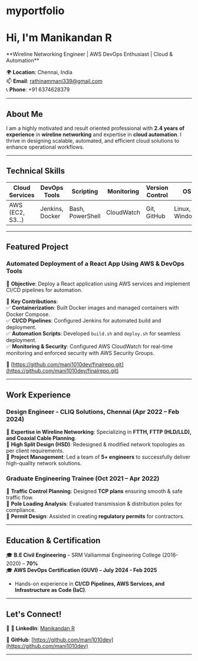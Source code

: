 # myportfolio
# Hi, I'm Manikandan R 

 \*\*Wireline Networking Engineer | AWS DevOps Enthusiast | Cloud & Automation\*\*

🌍 **Location**: Chennai, India\
📫 **Email**: [rathinammani339@gmail.com](mailto\:rathinammani339@gmail.com)\
📞 **Phone**: +91 6374628379

---

##  About Me

I am a highly motivated and result oriented professional with **2.4 years of experience** in **wireline networking** and expertise in **cloud automation**. I thrive in designing scalable, automated, and efficient cloud solutions to enhance operational workflows.

---

## Technical Skills

| Cloud Services   | DevOps Tools      | Scripting        | Monitoring      | Version Control |      OS        |
|------------------|-------------------|------------------|-----------------|-----------------|----------------|
| AWS (EC2, S3...) | Jenkins, Docker   | Bash, PowerShell | CloudWatch      | Git, GitHub     | Linux, Windows |


---

##  Featured Project

### **Automated Deployment of a React App Using AWS & DevOps Tools**

📌 **Objective**: Deploy a React application using AWS services and implement CI/CD pipelines for automation.

🔹 **Key Contributions**:\
✅ **Containerization**: Built Docker images and managed containers with Docker Compose.\
✅ **CI/CD Pipelines**: Configured Jenkins for automated build and deployment.\
✅ **Automation Scripts**: Developed `build.sh` and `deploy.sh` for seamless deployment.\
✅ **Monitoring & Security**: Configured AWS CloudWatch for real-time monitoring and enforced security with AWS Security Groups.

🔗 [https://github.com/mani1010dev/finalrepo.git](https://github.com/mani1010dev/finalrepo.git)

---

##  Work Experience

### **Design Engineer - CLIQ Solutions, Chennai (Apr 2022 – Feb 2024)**

🔹 **Expertise in Wireline Networking**: Specializing in **FTTH, FTTP (HLD/LLD), and Coaxial Cable Planning**.\
🔹 **High Split Design (HSD)**: Redesigned & modified network topologies as per client requirements.\
🔹 **Project Management**: Led a team of **5+ engineers** to successfully deliver high-quality network solutions.

### **Graduate Engineering Trainee (Oct 2021 – Apr 2022)**

🔹 **Traffic Control Planning**: Designed **TCP plans** ensuring smooth & safe traffic flow.\
🔹 **Pole Loading Analysis**: Evaluated transmission & distribution poles for compliance.\
🔹 **Permit Design**: Assisted in creating **regulatory permits** for contractors.

---

## Education & Certification

🎓 **B.E Civil Engineering** – SRM Valliammai Engineering College (2016-2020) – **70%**\
🎓 **AWS DevOps Certification (GUVI) – July 2024 - Feb 2025**

- Hands-on experience in **CI/CD Pipelines, AWS Services, and Infrastructure as Code (IaC)**.

---

##  Let's Connect!

🔗 🔗 **LinkedIn**: [Manikandan R](https://www.linkedin.com/in/mani-rathinam-775886215/)

🔗 **GitHub**: [https://github.com/mani1010dev](https://github.com/mani1010dev)



---

